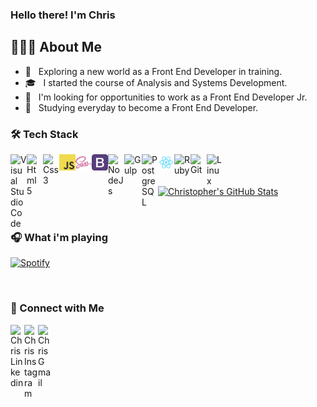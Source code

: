 ### Hello there! I'm Chris

## 👨🏻‍💻 About Me 

- 🤔 &nbsp; Exploring a new world as a Front End Developer in training.
- 🎓 &nbsp; I started the course of Analysis and Systems Development.
- 💼 &nbsp; I'm looking for opportunities to work as a Front End Developer Jr.
- 🌱 &nbsp; Studying everyday to become a Front End Developer.

### 🛠 Tech Stack

[<img align="left" alt="Visual Studio Code" width="26px" src="https://github.com/chrisleo-usa/images/blob/master/languages/vscode/vscode.png" />][vscode]

[<img align="left" alt="Html 5" width="26px" src="https://github.com/chrisleo-usa/images/blob/master/languages/html/html.png" />][html]

[<img align="left" alt="Css 3" width="26px" src="https://github.com/chrisleo-usa/images/blob/master/languages/css/css.png" />][css]

[<img align="left" alt="Javascript" width="26px" src="https://raw.githubusercontent.com/github/explore/80688e429a7d4ef2fca1e82350fe8e3517d3494d/topics/javascript/javascript.png" />][javascript]

[<img align="left" alt="Sass" width="26px" src="https://raw.githubusercontent.com/github/explore/80688e429a7d4ef2fca1e82350fe8e3517d3494d/topics/sass/sass.png" />][sass]

[<img align="left" alt="Bootstrap" width="26px" src="https://raw.githubusercontent.com/github/explore/80688e429a7d4ef2fca1e82350fe8e3517d3494d/topics/bootstrap/bootstrap.png" />][bootstrap]

[<img align="left" alt="NodeJs" width="26px" src="https://github.com/chrisleo-usa/images/blob/master/languages/nodejs/nodejs.png" />][nodejs]

[<img align="left" alt="Gulp" width="28px" src="https://github.com/chrisleo-usa/images/blob/master/languages/gulp/gulp.png" />][gulp]

[<img align="left" alt="PostgreSQL" width="26px" src="https://github.com/chrisleo-usa/images/blob/master/languages/postgresql/postgresql.png" />][postgresql]

[<img align="left" alt="React" width="26px" src="https://raw.githubusercontent.com/github/explore/80688e429a7d4ef2fca1e82350fe8e3517d3494d/topics/react/react.png" />][react]

[<img align="left" alt="Ruby" width="26px" src="https://github.com/chrisleo-usa/images/blob/master/languages/ruby/ruby.png" />][ruby]

[<img align="left" alt="Git" width="26px" src="https://github.com/chrisleo-usa/images/blob/master/languages/git/git.png" />][git]

[<img align="left" alt="Linux" width="26px" src="https://github.com/chrisleo-usa/images/blob/master/languages/linux/linux.svg" />][linux]

<br/>
<br/>

[![Christopher's GitHub Stats](https://github-readme-stats.chrisleo-usa.vercel.app/api?username=chrisleo-usa&show_icons=true&theme=cobalt)](https://github.com/chrisleo-usa)

<br/>

### :headphones: What i'm playing

[![Spotify](https://novatorem-git-master.chrisleo-usa.vercel.app/api/spotify)](https://open.spotify.com/user/22hajtiv54t32vmbfgakh5gvi)

<br/>

### 🤝 Connect with Me 

<div>
  
[<img color="#0077B5" align="left" alt="Chris Linkedin" width="22px" src="https://cdn.jsdelivr.net/npm/simple-icons@v3/icons/linkedin.svg" />][linkedin]
[<img align="left" alt="Chris Instagram " width="22px" src="https://cdn.jsdelivr.net/npm/simple-icons@v3/icons/instagram.svg" />][instagram] 
[<img align="left" alt="Chris Gmail" width="22px" src="https://cdn.jsdelivr.net/npm/simple-icons@v3/icons/gmail.svg" />][gmail]

</div>

[vscode]: https://code.visualstudio.com/
[html]: https://developer.mozilla.org/en-US/docs/Web/Guide/HTML/HTML5
[css]: https://developer.mozilla.org/en-US/docs/Web/CSS
[javascript]: https://developer.mozilla.org/en-US/docs/Web/JavaScript
[sass]: https://sass-lang.com/
[bootstrap]: https://getbootstrap.com/
[nodejs]: https://nodejs.org/en/
[gulp]: https://gulpjs.com/
[postgresql]: https://www.postgresql.org/
[react]: https://reactjs.org/
[ruby]: https://ruby-doc.org/
[git]: https://git-scm.com/
[linux]: https://ubuntu.com/
[linkedin]: https://www.linkedin.com/in/chrisleoalves/
[instagram]: https://www.instagram.com/chrisleoalves/
[gmail]: mailto:chrisleo.usa@gmail.com
